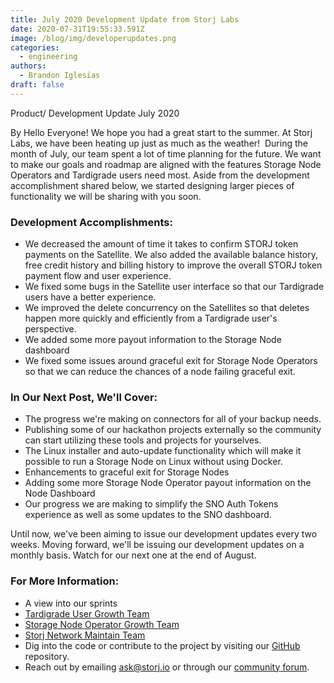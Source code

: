 ```yaml
---
title: July 2020 Development Update from Storj Labs
date: 2020-07-31T19:55:33.591Z
image: /blog/img/developerupdates.png
categories:
  - engineering
authors:
  - Brandon Iglesias
draft: false
---
```

Product/ Development Update July 2020

By Hello Everyone! We hope you had a great start to the summer. At Storj Labs, we have been heating up just as much as the weather!  During the month of July, our team spent a lot of time planning for the future. We want to make our goals and roadmap are aligned with the features Storage Node Operators and Tardigrade users need most. Aside from the development accomplishment shared below, we started designing larger pieces of functionality we will be sharing with you soon.

### Development Accomplishments:

* We decreased the amount of time it takes to confirm STORJ token payments on the Satellite. We also added the available balance history, free credit history and billing history to improve the overall STORJ token payment flow and user experience.
* We fixed some bugs in the Satellite user interface so that our Tardigrade users have a better experience.
* We improved the delete concurrency on the Satellites so that deletes happen more quickly and efficiently from a Tardigrade user's perspective. 
* We added some more payout information to the Storage Node dashboard
* We fixed some issues around graceful exit for Storage Node Operators so that we can reduce the chances of a node failing graceful exit.

### In Our Next Post, We'll Cover:

* The progress we're making on connectors for all of your backup needs.
* Publishing some of our hackathon projects externally so the community can start utilizing these tools and projects for yourselves.
* The Linux installer and auto-update functionality which will make it possible to run a Storage Node on Linux without using Docker.
* Enhancements to graceful exit for Storage Nodes
* Adding some more Storage Node Operator payout information on the Node Dashboard
* Our progress we are making to simplify the SNO Auth Tokens experience as well as some updates to the SNO dashboard.

Until now, we've been aiming to issue our development updates every two weeks. Moving forward, we'll be issuing our development updates on a monthly basis. Watch for our next one at the end of August.

### For More Information:

* A view into our sprints
* [Tardigrade User Growth Team](https://storjlabs.aha.io/published/70af3a68a53be05165a201b0d5fb9995?page=1)
* [Storage Node Operator Growth Team](https://storjlabs.aha.io/published/f34da8a62ece8e183af5ceef0d55e82b?page=1)
* [Storj Network Maintain Team](https://storjlabs.aha.io/published/56dfa608b6d83ef613bc6c4bfad96f10?page=1)
* Dig into the code or contribute to the project by visiting our [GitHub](https://github.com/storj/storj) repository.
* Reach out by emailing [ask@storj.io](mailto:ask@storj.io) or through our [community forum](https://forum.storj.io).